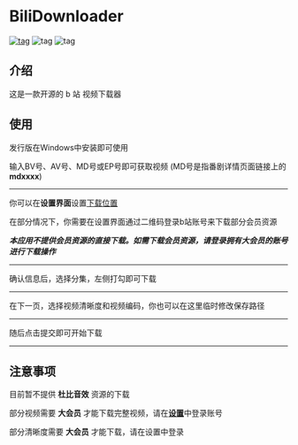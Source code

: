 # BiliDownloader

[![tag](https://img.shields.io/badge/Homepage-Majjcom-blue.svg)](http://www.majjcom.site/) ![tag](https://img.shields.io/badge/Language-Python3,_C++-orange.svg) ![tag](https://img.shields.io/badge/License-MIT-green.svg)

## 介绍

这是一款开源的 b 站 视频下载器

## 使用

发行版在Windows中安装即可使用

输入BV号、AV号、MD号或EP号即可获取视频 (MD号是指番剧详情页面链接上的**mdxxxx**)

------

你可以在**设置界面**设置<u>下载位置</u>

在部分情况下，你需要在设置界面通过二维码登录b站账号来下载部分会员资源

***本应用不提供会员资源的直接下载。如需下载会员资源，请登录拥有大会员的账号进行下载操作***

------

确认信息后，选择分集，左侧打勾即可下载

------

在下一页，选择视频清晰度和视频编码，你也可以在这里临时修改保存路径

------

随后点击提交即可开始下载

------

## 注意事项

目前暂不提供 **杜比音效** 资源的下载

部分视频需要 **大会员** 才能下载完整视频，请在<u>**设置**</u>中登录账号

部分清晰度需要 **大会员** 才能下载，请在设置中登录


